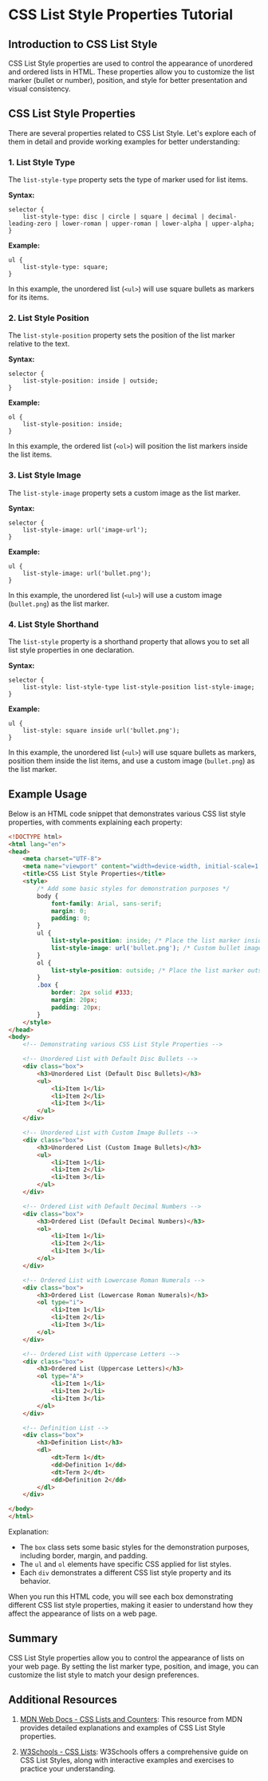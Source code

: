 # CSS List Style Properties Tutorial

## Introduction to CSS List Style

CSS List Style properties are used to control the appearance of unordered and ordered lists in HTML. These properties allow you to customize the list marker (bullet or number), position, and style for better presentation and visual consistency.


## CSS List Style Properties

There are several properties related to CSS List Style. Let's explore each of them in detail and provide working examples for better understanding:

### 1. List Style Type

The `list-style-type` property sets the type of marker used for list items.

**Syntax:**
```
selector {
    list-style-type: disc | circle | square | decimal | decimal-leading-zero | lower-roman | upper-roman | lower-alpha | upper-alpha;
}
```

**Example:**
```
ul {
    list-style-type: square;
}
```

In this example, the unordered list (`<ul>`) will use square bullets as markers for its items.

### 2. List Style Position

The `list-style-position` property sets the position of the list marker relative to the text.

**Syntax:**
```
selector {
    list-style-position: inside | outside;
}
```

**Example:**
```
ol {
    list-style-position: inside;
}
```

In this example, the ordered list (`<ol>`) will position the list markers inside the list items.

### 3. List Style Image

The `list-style-image` property sets a custom image as the list marker.

**Syntax:**
```
selector {
    list-style-image: url('image-url');
}
```

**Example:**
```
ul {
    list-style-image: url('bullet.png');
}
```

In this example, the unordered list (`<ul>`) will use a custom image (`bullet.png`) as the list marker.

### 4. List Style Shorthand

The `list-style` property is a shorthand property that allows you to set all list style properties in one declaration.

**Syntax:**
```
selector {
    list-style: list-style-type list-style-position list-style-image;
}
```

**Example:**
```
ul {
    list-style: square inside url('bullet.png');
}
```

In this example, the unordered list (`<ul>`) will use square bullets as markers, position them inside the list items, and use a custom image (`bullet.png`) as the list marker.
## Example Usage
 Below is an HTML code snippet that demonstrates various CSS list style properties, with comments explaining each property:

```html
<!DOCTYPE html>
<html lang="en">
<head>
    <meta charset="UTF-8">
    <meta name="viewport" content="width=device-width, initial-scale=1.0">
    <title>CSS List Style Properties</title>
    <style>
        /* Add some basic styles for demonstration purposes */
        body {
            font-family: Arial, sans-serif;
            margin: 0;
            padding: 0;
        }
        ul {
            list-style-position: inside; /* Place the list marker inside the list item */
            list-style-image: url('bullet.png'); /* Custom bullet image */
        }
        ol {
            list-style-position: outside; /* Place the list marker outside the list item */
        }
        .box {
            border: 2px solid #333;
            margin: 20px;
            padding: 20px;
        }
    </style>
</head>
<body>
    <!-- Demonstrating various CSS List Style Properties -->

    <!-- Unordered List with Default Disc Bullets -->
    <div class="box">
        <h3>Unordered List (Default Disc Bullets)</h3>
        <ul>
            <li>Item 1</li>
            <li>Item 2</li>
            <li>Item 3</li>
        </ul>
    </div>

    <!-- Unordered List with Custom Image Bullets -->
    <div class="box">
        <h3>Unordered List (Custom Image Bullets)</h3>
        <ul>
            <li>Item 1</li>
            <li>Item 2</li>
            <li>Item 3</li>
        </ul>
    </div>

    <!-- Ordered List with Default Decimal Numbers -->
    <div class="box">
        <h3>Ordered List (Default Decimal Numbers)</h3>
        <ol>
            <li>Item 1</li>
            <li>Item 2</li>
            <li>Item 3</li>
        </ol>
    </div>

    <!-- Ordered List with Lowercase Roman Numerals -->
    <div class="box">
        <h3>Ordered List (Lowercase Roman Numerals)</h3>
        <ol type="i">
            <li>Item 1</li>
            <li>Item 2</li>
            <li>Item 3</li>
        </ol>
    </div>

    <!-- Ordered List with Uppercase Letters -->
    <div class="box">
        <h3>Ordered List (Uppercase Letters)</h3>
        <ol type="A">
            <li>Item 1</li>
            <li>Item 2</li>
            <li>Item 3</li>
        </ol>
    </div>

    <!-- Definition List -->
    <div class="box">
        <h3>Definition List</h3>
        <dl>
            <dt>Term 1</dt>
            <dd>Definition 1</dd>
            <dt>Term 2</dt>
            <dd>Definition 2</dd>
        </dl>
    </div>

</body>
</html>
```

Explanation:
- The `box` class sets some basic styles for the demonstration purposes, including border, margin, and padding.
- The `ul` and `ol` elements have specific CSS applied for list styles.
- Each `div` demonstrates a different CSS list style property and its behavior.

When you run this HTML code, you will see each box demonstrating different CSS list style properties, making it easier to understand how they affect the appearance of lists on a web page.
## Summary

CSS List Style properties allow you to control the appearance of lists on your web page. By setting the list marker type, position, and image, you can customize the list style to match your design preferences.

## Additional Resources

1. [MDN Web Docs - CSS Lists and Counters](https://developer.mozilla.org/en-US/docs/Web/CSS/CSS_Lists_and_Counters): This resource from MDN provides detailed explanations and examples of CSS List Style properties.

2. [W3Schools - CSS Lists](https://www.w3schools.com/css/css_list.asp): W3Schools offers a comprehensive guide on CSS List Styles, along with interactive examples and exercises to practice your understanding.